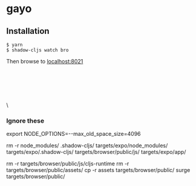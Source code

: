 # gayo

## Installation
```
$ yarn
$ shadow-cljs watch bro
```

Then browse to [localhost:8021](http://localhost:8021)









\
\
\
\
\
\


### Ignore these

export NODE_OPTIONS=--max_old_space_size=4096

rm -r node_modules/ .shadow-cljs/ targets/expo/node_modules/ targets/expo/.shadow-cljs/ targets/browser/public/js/ targets/expo/app/




rm -r targets/browser/public/js/cljs-runtime
rm -r targets/browser/public/assets/
cp -r assets targets/browser/public/
surge targets/browser/public/
